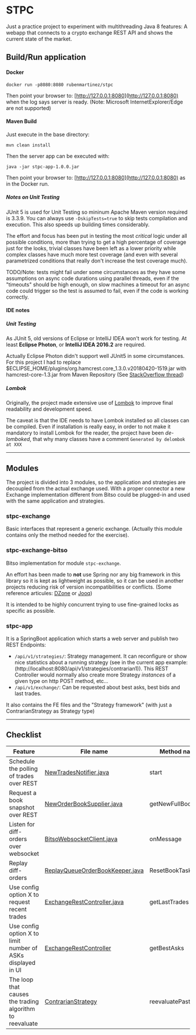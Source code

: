 # STPC

Just a practice project to experiment with multithreading Java 8 features: A webapp that connects to a crypto exchange REST API and shows the current state of the market.

## Build/Run application

#### Docker

    docker run -p8080:8080 rubenmartinez/stpc

Then point your browser to: [http://127.0.0.1:8080](http://127.0.0.1:8080) when the log says server is ready. (Note: Microsoft InternetExplorer/Edge are not supported)

#### Maven Build

Just execute in the base directory:

    mvn clean install

Then the server app can be executed with:

    java -jar stpc-app-1.0.0.jar

Then point your browser to: [http://127.0.0.1:8080](http://127.0.0.1:8080) as in the Docker run.

##### Notes on Unit Testing

JUnit 5 is used for Unit Testing so mininum Apache Maven version required is 3.3.9. You can always use `-DskipTests=true` to skip tests compilation and execution. This also speeds up building times considerably.

The effort and focus has been put in testing the most <em>critical</em> logic under all possible conditions, more than trying to get a high percentage of coverage just for the looks, trivial classes have been left as a lower priority while complex classes have much more test coverage (and even with several parametrized conditions that really don't increase the test coverage much).

TODO/Note: tests might fail under some circumstances as they have some assumptions on async code durations using parallel threads, even if the "timeouts" should be high enough, on slow machines a timeout for an async code could trigger so the test is assumed to fail, even if the code is working correctly.


#### IDE notes

##### Unit Testing

As JUnit 5, old versions of Eclipse or IntelliJ IDEA won't work for testing. At least **Eclipse Photon**, or **IntelliJ IDEA 2016.2** are required.

Actually Eclipse Photon didn't support well JUnit5 in some circumstances. For this project I had to replace $ECLIPSE_HOME/plugins/org.hamcrest.core_1.3.0.v20180420-1519.jar with hamcrest-core-1.3.jar from Maven Repository (See [StackOverflow thread](https://stackoverflow.com/questions/9651784/hamcrest-tests-always-fail))

##### Lombok

Originally, the project made extensive use of [Lombok](https://projectlombok.org/) to improve final readability and development speed.

The caveat is that the IDE needs to have Lombok installed so all classes can be compiled. Even if installation is really easy, in order to not make it mandatory to install Lombok for the reader, the project have been *de-lomboked*, that why many classes have a comment `Generated by delombok at XXX`

---

## Modules

The project is divided into 3 modules, so the application and strategies are decoupled from the actual exchange used.
With a proper connector a new Exchange implementation different from Bitso could be plugged-in and used with the same application and strategies.

### stpc-exchange

Basic interfaces that represent a generic exchange. (Actually this module contains only the method needed for the exercise).

### stpc-exchange-bitso

Bitso implementation for module `stpc-exchange`.

An effort has been made to **not** use Spring nor any big framework in this library so it is kept as lightweight as possible, so it can be used in another projects reducing risk of version incompatibilities or conflicts. (Some reference articules: [DZone](https://dzone.com/articles/kill-your-dependencies-javamaven-edition) or [Jooq](https://blog.jooq.org/2016/08/11/all-libraries-should-follow-a-zero-dependency-policy/))

It is intended to be highly concurrent trying to use fine-grained locks as specific as possible.


### stpc-app

It is a SpringBoot application which starts a web server and publish two REST Endpoints:

- `/api/v1/strategies/`: Strategy management. It can reconfigure or show nice statistics about a running strategy (see in the current app example: (http://localhost:8080/api/v1/strategies/contrarian1)). This REST Controller would normally also create more Strategy *instances* of a given type on http POST method, etc...
- `/api/v1/exchange/`: Can be requested about best asks, best bids and last trades.

It also contains the FE files and the "Strategy framework" (with just a ContrarianStrategy as Strategy type)


---

## Checklist

| Feature | File name | Method name |
| ------- | --------- | ----------- |
| Schedule the polling of trades over REST | [NewTradesNotifier.java](https://bitbucket.org/martinez-ruben/sonar-programming-challenge/src/master/stpc-exchange-bitso/src/main/java/net/rubenmartinez/stpc/exchange/bitso/trade/helper/NewTradesNotifier.java) | start |
| Request a book snapshot over REST | [NewOrderBookSupplier.java](https://bitbucket.org/martinez-ruben/sonar-programming-challenge/src/master/stpc-exchange-bitso/src/main/java/net/rubenmartinez/stpc/exchange/bitso/orderbook/NewOrderBookSupplier.java) | getNewFullBook |
| Listen for diff-orders over websocket | [BitsoWebsocketClient.java](https://bitbucket.org/martinez-ruben/sonar-programming-challenge/src/master/stpc-exchange-bitso/src/main/java/net/rubenmartinez/stpc/exchange/bitso/api/websocket/BitsoWebsocketClient.java) | onMessage |
| Replay diff-orders | [ReplayQueueOrderBookKeeper.java](https://bitbucket.org/martinez-ruben/sonar-programming-challenge/src/master/stpc-exchange-bitso/src/main/java/net/rubenmartinez/stpc/exchange/bitso/orderbook/ReplayQueueOrderBookKeeper.java) | ResetBookTask.run |
| Use config option X to request recent trades | [ExchangeRestController.java](https://bitbucket.org/martinez-ruben/sonar-programming-challenge/src/master/stpc-app/src/main/java/net/rubenmartinez/stpc/app/controller/ExchangeRestController.java) | getLastTrades |
| Use config option X to limit number of ASKs displayed in UI | [ExchangeRestController](https://bitbucket.org/martinez-ruben/sonar-programming-challenge/src/master/stpc-app/src/main/java/net/rubenmartinez/stpc/app/controller/ExchangeRestController.java) | getBestAsks |
| The loop that causes the trading algorithm to reevaluate | [ContrarianStrategy](https://bitbucket.org/martinez-ruben/sonar-programming-challenge/src/master/stpc-app/src/main/java/net/rubenmartinez/stpc/app/strategy/implementations/contrarian/ContrarianStrategy.java) | reevaluatePastTrades |
